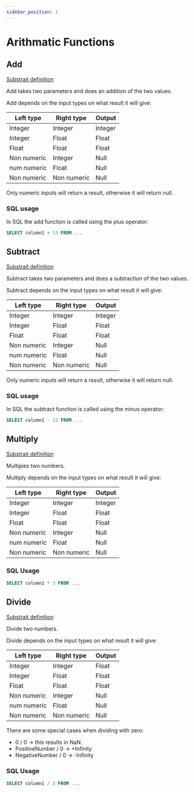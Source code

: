 ```yaml
---
sidebar_position: 1
---
```


# Arithmatic Functions

## Add

[Substrait definition](https://substrait.io/extensions/functions_arithmetic/#add)

Add takes two parameters and does an addition of the two values.

Add depends on the input types on what result it will give:

| Left type     | Right type    | Output    |
| ------------- | ------------- | --------- |
| Integer       | Integer       | Integer   |
| Integer       | Float         | Float     |
| Float         | Float         | Float     |
| Non numeric   | Integer       | Null      |
| num numeric   | Float         | Null      |
| Non numeric   | Non numeric   | Null      |

Only numeric inputs will return a result, otherwise it will return null.

### SQL usage

In SQL the add function is called using the plus operator:

```sql
SELECT column1 + 13 FROM ...
```

## Subtract

[Substrait definition](https://substrait.io/extensions/functions_arithmetic/#subtract)

Subtract takes two parameters and does a subtraction of the two values.

Subtract depends on the input types on what result it will give:

| Left type     | Right type    | Output    |
| ------------- | ------------- | --------- |
| Integer       | Integer       | Integer   |
| Integer       | Float         | Float     |
| Float         | Float         | Float     |
| Non numeric   | Integer       | Null      |
| num numeric   | Float         | Null      |
| Non numeric   | Non numeric   | Null      |

Only numeric inputs will return a result, otherwise it will return null.

### SQL usage

In SQL the subtract function is called using the minus operator:

```sql
SELECT column1 - 13 FROM ...
```

## Multiply

[Substrait definition](https://substrait.io/extensions/functions_arithmetic/#multiply)

Multipies two numbers.

Multiply depends on the input types on what result it will give:

| Left type     | Right type    | Output    |
| ------------- | ------------- | --------- |
| Integer       | Integer       | Integer   |
| Integer       | Float         | Float     |
| Float         | Float         | Float     |
| Non numeric   | Integer       | Null      |
| num numeric   | Float         | Null      |
| Non numeric   | Non numeric   | Null      |

### SQL Usage

```sql
SELECT column1 * 3 FROM ...
```

## Divide

[Substrait definition](https://substrait.io/extensions/functions_arithmetic/#divide)

Divide two numbers.

Divide depends on the input types on what result it will give:

| Left type     | Right type    | Output    |
| ------------- | ------------- | --------- |
| Integer       | Integer       | Float     |
| Integer       | Float         | Float     |
| Float         | Float         | Float     |
| Non numeric   | Integer       | Null      |
| num numeric   | Float         | Null      |
| Non numeric   | Non numeric   | Null      |

There are some special cases when dividing with zero:

* 0 / 0 -> this results in NaN.
*  PositiveNumber / 0 -> +Infinity
* NegativeNumber / 0 -> -Infinity

### SQL Usage

```sql
SELECT column1 / 3 FROM ...
```
